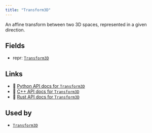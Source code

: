 ```yaml
---
title: "Transform3D"
---
```


An affine transform between two 3D spaces, represented in a given direction.

## Fields

* repr: [`Transform3D`](../datatypes/transform3d.md)

## Links
 * 🐍 [Python API docs for `Transform3D`](https://ref.rerun.io/docs/python/stable/common/components#rerun.components.Transform3D)
 * 🌊 [C++ API docs for `Transform3D`](https://ref.rerun.io/docs/cpp/stable/structrerun_1_1components_1_1Transform3D.html?speculative-link)
 * 🦀 [Rust API docs for `Transform3D`](https://docs.rs/rerun/latest/rerun/components/struct.Transform3D.html)


## Used by

* [`Transform3D`](../archetypes/transform3d.md)
